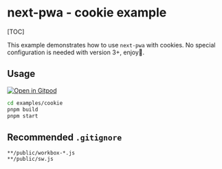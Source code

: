 # next-pwa - cookie example

[TOC]

This example demonstrates how to use `next-pwa` with cookies. No special configuration is needed with version 3+, enjoy🎉.

## Usage

[![Open in Gitpod](https://img.shields.io/badge/Open%20In-Gitpod.io-%231966D2?style=for-the-badge&logo=gitpod)](https://gitpod.io/#https://github.com/DuCanhGH/next-pwa/)

```bash
cd examples/cookie
pnpm build
pnpm start
```

## Recommended `.gitignore`

```gitignore
**/public/workbox-*.js
**/public/sw.js
```
